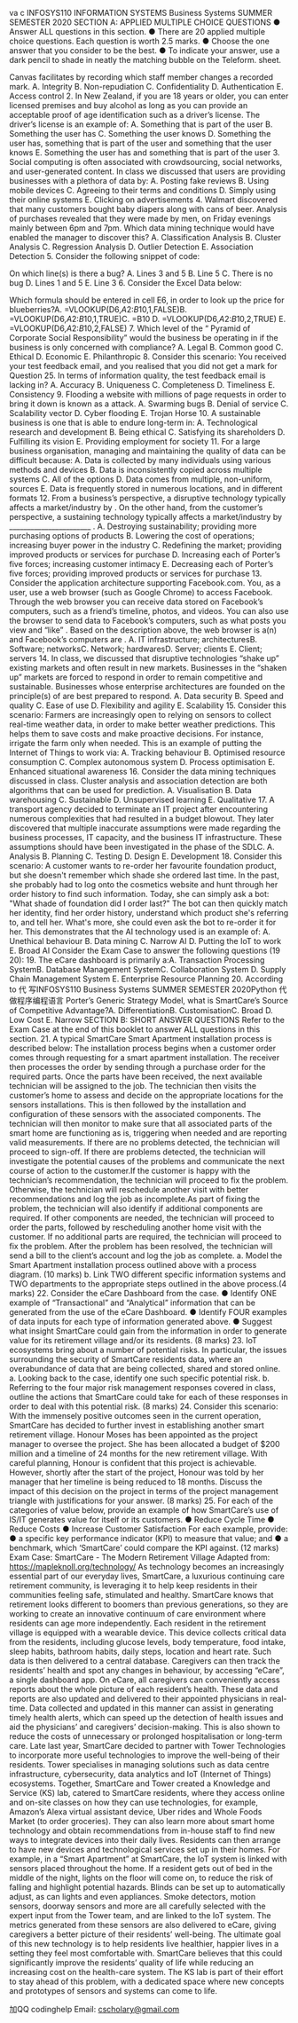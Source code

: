va c INFOSYS110 INFORMATION SYSTEMS Business Systems SUMMER SEMESTER 2020 SECTION A: APPLIED MULTIPLE CHOICE QUESTIONS ● Answer ALL questions in this section. ● There are 20 applied multiple choice questions. Each question is worth 2.5 marks. ● Choose the one answer that you consider to be the best. ● To indicate your answer, use a dark pencil to shade in neatly the matching bubble on the Teleform. sheet.

  Canvas facilitates    by   recording which staff   member   changes   a recorded   mark.
A. Integrity B. Non-repudiation C. Confidentiality D. Authentication E. Access control 2. In New Zealand, if you are 18 years or older, you can enter licensed premises and buy alcohol as long as you can provide an acceptable proof of age identification such as a driver’s license. The driver’s license is an example of: A. Something that is part of the user B. Something the user has C. Something the user knows D. Something the user has, something that is part of the user and something that the user knows E. Something the user has and something that is part of the user 3. Social computing is often associated with crowdsourcing, social networks, and user-generated content. In class we discussed that users are providing businesses with a plethora of data by: A. Posting fake reviews B. Using mobile devices C. Agreeing to their terms and conditions D. Simply using their online systems E. Clicking on advertisements 4. Walmart discovered that many customers bought baby diapers along with cans of beer. Analysis of purchases revealed that they were made by men, on Friday evenings mainly between 6pm and 7pm. Which data mining technique would have enabled the manager to discover this? A. Classification Analysis B. Cluster Analysis C. Regression Analysis D. Outlier Detection E. Association Detection 5. Consider the following snippet of code:

On which line(s) is there a bug? A. Lines 3 and 5 B. Line 5 C. There is no bug D. Lines 1 and 5 E. Line 3 6. Consider the Excel Data below:

Which formula should be entered in cell E6, in order to look up the price for blueberries?A. =VLOOKUP(D6,$A$2:$B$10,1,FALSE)B. =VLOOKUP(D6,$A$2:$B$10,1,TRUE)C. =B10 D. =VLOOKUP(D6,$A$2:$B$10,2,TRUE) E. =VLOOKUP(D6,$A$2:$B$10,2,FALSE) 7. Which level of the “ Pyramid of Corporate Social Responsibility” would the business be operating in if the business is only concerned with compliance? A. Legal B. Common good C. Ethical D. Economic E. Philanthropic 8. Consider this scenario: You received your test feedback email, and you realised that you did not get a mark for Question 25. In terms of information quality, the test feedback email is lacking in? A. Accuracy B. Uniqueness C. Completeness D. Timeliness E. Consistency 9. Flooding a website with millions of page requests in order to bring it down is known as a attack. A. Swarming bugs B. Denial of service C. Scalability vector D. Cyber flooding E. Trojan Horse 10. A sustainable business is one that is able to endure long-term in: A. Technological research and development B. Being ethical C. Satisfying its shareholders D. Fulfilling its vision E. Providing employment for society 11. For a large business organisation, managing and maintaining the quality of data can be difficult because: A. Data is collected by many individuals using various methods and devices B. Data is inconsistently copied across multiple systems C. All of the options D. Data comes from multiple, non-uniform, sources E. Data is frequently stored in numerous locations, and in different formats 12. From a business’s perspective, a disruptive technology typically affects a market/industry by . On the other hand, from the customer’s perspective, a sustaining technology typically affects a market/industry by _______________________ . A. Destroying sustainability; providing more purchasing options of products B. Lowering the cost of operations; increasing buyer power in the industry C. Redefining the market; providing improved products or services for purchase D. Increasing each of Porter’s five forces; increasing customer intimacy E. Decreasing each of Porter’s five forces; providing improved products or services for purchase 13. Consider the application architecture supporting Facebook.com. You, as a user, use a web browser (such as Google Chrome) to access Facebook. Through the web browser you can receive data stored on Facebook’s computers, such as a friend’s timeline, photos, and videos. You can also use the browser to send data to Facebook’s computers, such as what posts you view and “like” . Based on the description above, the web browser is a(n) and Facebook’s computers are . A. IT infrastructure; architecturesB. Software; networksC. Network; hardwaresD. Server; clients E. Client; servers 14. In class, we discussed that disruptive technologies “shake up” existing markets and often result in new markets. Businesses in the “shaken up” markets are forced to respond in order to remain competitive and sustainable. Businesses whose enterprise architectures are founded on the principle(s) of are best prepared to respond. A. Data security B. Speed and quality C. Ease of use D. Flexibility and agility E. Scalability 15. Consider this scenario: Farmers are increasingly open to relying on sensors to collect real-time weather data, in order to make better weather predictions. This helps them to save costs and make proactive decisions. For instance, irrigate the farm only when needed. This is an example of putting the Internet of Things to work via: A. Tracking behaviour B. Optimised resource consumption C. Complex autonomous system D. Process optimisation E. Enhanced situational awareness 16. Consider the data mining techniques discussed in class. Cluster analysis and association detection are both algorithms that can be used for prediction. A. Visualisation B. Data warehousing C. Sustainable D. Unsupervised learning E. Qualitative 17. A transport agency decided to terminate an IT project after encountering numerous complexities that had resulted in a budget blowout. They later discovered that multiple inaccurate assumptions were made regarding the business processes, IT capacity, and the business IT infrastructure. These assumptions should have been investigated in the phase of the SDLC. A. Analysis B. Planning C. Testing D. Design E. Development 18. Consider this scenario: A customer wants to re-order her favourite foundation product, but she doesn't remember which shade she ordered last time. In the past, she probably had to log onto the cosmetics website and hunt through her order history to find such information. Today, she can simply ask a bot: "What shade of foundation did I order last?" The bot can then quickly match her identity, find her order history, understand which product she's referring to, and tell her. What's more, she could even ask the bot to re-order it for her. This demonstrates that the AI technology used is an example of: A. Unethical behaviour B. Data mining C. Narrow AI D. Putting the IoT to work E. Broad AI Consider the Exam Case to answer the following questions (19 20): 19. The eCare dashboard is primarily a:A. Transaction Processing SystemB. Database Management SystemC. Collaboration System D. Supply Chain Management System E. Enterprise Resource Planning 20. According to 代 写INFOSYS110 Business Systems SUMMER SEMESTER 2020Python 代做程序编程语言 Porter’s Generic Strategy Model, what is SmartCare’s Source of Competitive Advantage?A. DifferentiationB. CustomisationC. Broad D. Low Cost E. Narrow SECTION B: SHORT ANSWER QUESTIONS Refer to the Exam Case at the end of this booklet to answer ALL questions in this section. 21. A typical SmartCare Smart Apartment installation process is described below: The installation process begins when a customer order comes through requesting for a smart apartment installation. The receiver then processes the order by sending through a purchase order for the required parts. Once the parts have been received, the next available technician will be assigned to the job. The technician then visits the customer’s home to assess and decide on the appropriate locations for the sensors installations. This is then followed by the installation and configuration of these sensors with the associated components. The technician will then monitor to make sure that all associated parts of the smart home are functioning as is, triggering when needed and are reporting valid measurements. If there are no problems detected, the technician will proceed to sign-off. If there are problems detected, the technician will investigate the potential causes of the problems and communicate the next course of action to the customer.If the customer is happy with the technician’s recommendation, the technician will proceed to fix the problem. Otherwise, the technician will reschedule another visit with better recommendations and log the job as incomplete.As part of fixing the problem, the technician will also identify if additional components are required. If other components are needed, the technician will proceed to order the parts, followed by rescheduling another home visit with the customer. If no additional parts are required, the technician will proceed to fix the problem. After the problem has been resolved, the technician will send a bill to the client’s account and log the job as complete. a. Model the Smart Apartment installation process outlined above with a process diagram. (10 marks) b. Link TWO different specific information systems and TWO departments to the appropriate steps outlined in the above process.(4 marks) 22. Consider the eCare Dashboard from the case. ● Identify ONE example of “Transactional” and “Analytical” information that can be generated from the use of the eCare Dashboard. ● Identify FOUR examples of data inputs for each type of information generated above. ● Suggest what insight SmartCare could gain from the information in order to generate value for its retirement village and/or its residents. (8 marks) 23. IoT ecosystems bring about a number of potential risks. In particular, the issues surrounding the security of SmartCare residents data, where an overabundance of data that are being collected, shared and stored online. a. Looking back to the case, identify one such specific potential risk. b. Referring to the four major risk management responses covered in class, outline the actions that SmartCare could take for each of these responses in order to deal with this potential risk. (8 marks) 24. Consider this scenario: With the immensely positive outcomes seen in the current operation, SmartCare has decided to further invest in establishing another smart retirement village. Honour Moses has been appointed as the project manager to oversee the project. She has been allocated a budget of $200 million and a timeline of 24 months for the new retirement village. With careful planning, Honour is confident that this project is achievable. However, shortly after the start of the project, Honour was told by her manager that her timeline is being reduced to 18 months. Discuss the impact of this decision on the project in terms of the project management triangle with justifications for your answer. (8 marks) 25. For each of the categories of value below, provide an example of how SmartCare’s use of IS/IT generates value for itself or its customers. ● Reduce Cycle Time ● Reduce Costs ● Increase Customer Satisfaction For each example, provide: ● a specific key performance indicator (KPI) to measure that value; and ● a benchmark, which ‘SmartCare’ could compare the KPI against. (12 marks) Exam Case: SmartCare - The Modern Retirement Village Adapted from: https://mapleknoll.org/technology/ As technology becomes an increasingly essential part of our everyday lives, SmartCare, a luxurious continuing care retirement community, is leveraging it to help keep residents in their communities feeling safe, stimulated and healthy. SmartCare knows that retirement looks different to boomers than previous generations, so they are working to create an innovative continuum of care environment where residents can age more independently. Each resident in the retirement village is equipped with a wearable device. This device collects critical data from the residents, including glucose levels, body temperature, food intake, sleep habits, bathroom habits, daily steps, location and heart rate. Such data is then delivered to a central database. Caregivers can then track the residents’ health and spot any changes in behaviour, by accessing “eCare”, a single dashboard app. On eCare, all caregivers can conveniently access reports about the whole picture of each resident’s health. These data and reports are also updated and delivered to their appointed physicians in real-time. Data collected and updated in this manner can assist in generating timely health alerts, which can speed up the detection of health issues and aid the physicians’ and caregivers’ decision-making. This is also shown to reduce the costs of unnecessary or prolonged hospitalisation or long-term care. Late last year, SmartCare decided to partner with Tower Technologies to incorporate more useful technologies to improve the well-being of their residents. Tower specialises in managing solutions such as data centre infrastructure, cybersecurity, data analytics and IoT (Internet of Things) ecosystems. Together, SmartCare and Tower created a Knowledge and Service (KS) lab, catered to SmartCare residents, where they access online and on-site classes on how they can use technologies, for example, Amazon’s Alexa virtual assistant device, Uber rides and Whole Foods Market (to order groceries). They can also learn more about smart home technology and obtain recommendations from in-house staff to find new ways to integrate devices into their daily lives. Residents can then arrange to have new devices and technological services set up in their homes. For example, in a “Smart Apartment” at SmartCare, the IoT system is linked with sensors placed throughout the home. If a resident gets out of bed in the middle of the night, lights on the floor will come on, to reduce the risk of falling and highlight potential hazards. Blinds can be set up to automatically adjust, as can lights and even appliances. Smoke detectors, motion sensors, doorway sensors and more are all carefully selected with the expert input from the Tower team, and are linked to the IoT system. The metrics generated from these sensors are also delivered to eCare, giving caregivers a better picture of their residents’ well-being. The ultimate goal of this new technology is to help residents live healthier, happier lives in a setting they feel most comfortable with. SmartCare believes that this could significantly improve the residents’ quality of life while reducing an increasing cost on the health-care system. The KS lab is part of their effort to stay ahead of this problem, with a dedicated space where new concepts and prototypes of sensors and systems can come to life.

加QQ codinghelp Email: cscholary@gmail.com


